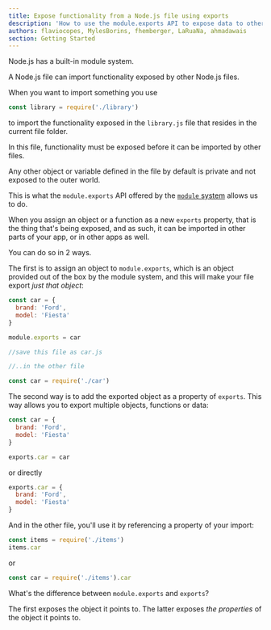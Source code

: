 ```yaml
---
title: Expose functionality from a Node.js file using exports
description: 'How to use the module.exports API to expose data to other files in your application, or to other applications as well'
authors: flaviocopes, MylesBorins, fhemberger, LaRuaNa, ahmadawais
section: Getting Started
---
```


Node.js has a built-in module system.

A Node.js file can import functionality exposed by other Node.js files.

When you want to import something you use

```js
const library = require('./library')
```

to import the functionality exposed in the `library.js` file that resides in the current file folder.

In this file, functionality must be exposed before it can be imported by other files.

Any other object or variable defined in the file by default is private and not exposed to the outer world.

This is what the `module.exports` API offered by the [`module` system](https://nodejs.org/api/modules.html) allows us to do.

When you assign an object or a function as a new `exports` property, that is the thing that's being exposed, and as such, it can be imported in other parts of your app, or in other apps as well.

You can do so in 2 ways.

The first is to assign an object to `module.exports`, which is an object provided out of the box by the module system, and this will make your file export _just that object_:

```js
const car = {
  brand: 'Ford',
  model: 'Fiesta'
}

module.exports = car

//save this file as car.js

//..in the other file

const car = require('./car')
```

The second way is to add the exported object as a property of `exports`. This way allows you to export multiple objects, functions or data:

```js
const car = {
  brand: 'Ford',
  model: 'Fiesta'
}

exports.car = car
```

or directly

```js
exports.car = {
  brand: 'Ford',
  model: 'Fiesta'
}
```

And in the other file, you'll use it by referencing a property of your import:

```js
const items = require('./items')
items.car
```

or

```js
const car = require('./items').car
```

What's the difference between `module.exports` and `exports`?

The first exposes the object it points to.
The latter exposes _the properties_ of the object it points to.
